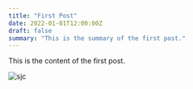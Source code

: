 ```yaml
---
title: "First Post"
date: 2022-01-01T12:00:00Z
draft: false
summary: "This is the summary of the first post."
---
```


This is the content of the first post.

![sjc](/images/sjc.jpg)